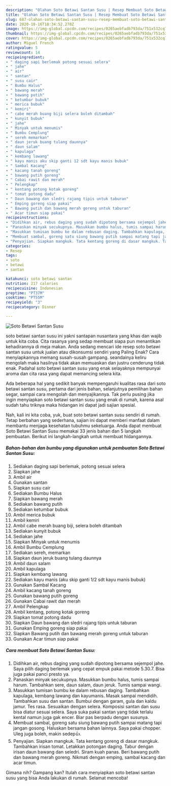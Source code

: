 ```yaml
---
description: "Olahan Soto Betawi Santan Susu | Resep Membuat Soto Betawi Santan Susu Yang Sempurna"
title: "Olahan Soto Betawi Santan Susu | Resep Membuat Soto Betawi Santan Susu Yang Sempurna"
slug: 687-olahan-soto-betawi-santan-susu-resep-membuat-soto-betawi-santan-susu-yang-sempurna
date: 2020-10-16T18:34:52.278Z
image: https://img-global.cpcdn.com/recipes/0265aebfadb793da/751x532cq70/soto-betawi-santan-susu-foto-resep-utama.jpg
thumbnail: https://img-global.cpcdn.com/recipes/0265aebfadb793da/751x532cq70/soto-betawi-santan-susu-foto-resep-utama.jpg
cover: https://img-global.cpcdn.com/recipes/0265aebfadb793da/751x532cq70/soto-betawi-santan-susu-foto-resep-utama.jpg
author: Miguel French
ratingvalue: 5
reviewcount: 14
recipeingredient:
- " daging sapi berlemak potong sesuai selera"
- " jahe"
- " air"
- " santan"
- " susu cair"
- " Bumbu Halus"
- " bawang merah"
- " bawang putih"
- " ketumbar bubuk"
- " merica bubuk"
- " kemiri"
- " cabe merah buang biji selera boleh ditambah"
- " kunyit bubuk"
- " jahe"
- " Minyak untuk menumis"
- " Bumbu Cemplung"
- " sereh memarkan"
- " daun jeruk buang tulang daunnya"
- " daun salam"
- " kapulaga"
- " kembang lawang"
- " kayu manis aku skip ganti 12 sdt kayu manis bubuk"
- " Sambal Kacang"
- " kacang tanah goreng"
- " bawang putih goreng"
- " Cabai rawit dan merah"
- " Pelengkap"
- " kentang potong kotak goreng"
- " tomat potong dadu"
- " Daun bawang dan sledri rajang tipis untuk taburan"
- " Emping goreng siap pakai"
- " Bawang putih dan bawang merah goreng untuk taburan"
- " Acar timun siap pakai"
recipeinstructions:
- "Didihkan air, rebus daging yang sudah dipotong bersama sejempol jahe. Saya pilih daging berlemak yang cepat empuk pakai metode 5.30.7. Bisa juga pakai panci presto ya."
- "Panaskan minyak secukupnya. Masukkan bumbu halus, tumis sampai harum. Tambahkan sere, daun salam, daun jeruk. Tumis sampai wangi."
- "Masukkan tumisan bumbu ke dalam rebusan daging. Tambahkan kapulaga, kembang lawang dan kayumanis. Masak sampai mendidih. Tambahkan susu dan santan. Bumbui dengan garam, gula dan kaldu jamur. Tes rasa. Sesuaikan dengan selera. Komposisi santan dan susu bisa diatur sesuai selera. Saya suka pakai santan yang tidak terlalu kental namun juga gak encer. Biar pas berpadu dengan susunya."
- "Membuat sambal, goreng satu siung bawang putih sampai matang tapi jangan gosong. Haluskan bersama bahan lainnya. Saya pakai chopper. Uleg juga boleh, makin sedep👍."
- "Penyajian. Siapkan mangkuk. Tata kentang goreng di dasar mangkuk. Tambahkan irisan tomat. Letakkan potongan daging. Tabur dengan irisan daun bawang dan seledri. Siram kuah panas. Beri bawang putih dan bawang merah goreng. Nikmati dengan emping, sambal kacang dan acar timun."
categories:
- Resep
tags:
- soto
- betawi
- santan

katakunci: soto betawi santan 
nutrition: 217 calories
recipecuisine: Indonesian
preptime: "PT37M"
cooktime: "PT55M"
recipeyield: "3"
recipecategory: Dinner

---
```



![Soto Betawi Santan Susu](https://img-global.cpcdn.com/recipes/0265aebfadb793da/751x532cq70/soto-betawi-santan-susu-foto-resep-utama.jpg)


soto betawi santan susu ini yakni santapan nusantara yang khas dan wajib untuk kita coba. Cita rasanya yang sedap membuat siapa pun menantikan kehadirannya di meja makan.
Anda sedang mencari ide resep soto betawi santan susu untuk jualan atau dikonsumsi sendiri yang Paling Enak? Cara menyiapkannya memang susah-susah gampang. seandainya keliru mengolah maka hasilnya tidak akan memuaskan dan justru cenderung tidak enak. Padahal soto betawi santan susu yang enak selayaknya mempunyai aroma dan cita rasa yang dapat memancing selera kita.

Ada beberapa hal yang sedikit banyak mempengaruhi kualitas rasa dari soto betawi santan susu, pertama dari jenis bahan, selanjutnya pemilihan bahan segar, sampai cara mengolah dan menyajikannya. Tak perlu pusing jika ingin menyiapkan soto betawi santan susu yang enak di rumah, karena asal sudah tahu triknya maka hidangan ini dapat jadi sajian spesial.




Nah, kali ini kita coba, yuk, buat soto betawi santan susu sendiri di rumah. Tetap berbahan yang sederhana, sajian ini dapat memberi manfaat dalam membantu menjaga kesehatan tubuhmu sekeluarga. Anda dapat membuat Soto Betawi Santan Susu memakai 33 jenis bahan dan 5 langkah pembuatan. Berikut ini langkah-langkah untuk membuat hidangannya.

<!--inarticleads1-->

##### Bahan-bahan dan bumbu yang digunakan untuk pembuatan Soto Betawi Santan Susu:

1. Sediakan  daging sapi berlemak, potong sesuai selera
1. Siapkan  jahe
1. Ambil  air
1. Gunakan  santan
1. Siapkan  susu cair
1. Sediakan  Bumbu Halus
1. Siapkan  bawang merah
1. Sediakan  bawang putih
1. Sediakan  ketumbar bubuk
1. Ambil  merica bubuk
1. Ambil  kemiri
1. Ambil  cabe merah buang biji, selera boleh ditambah
1. Sediakan  kunyit bubuk
1. Sediakan  jahe
1. Siapkan  Minyak untuk menumis
1. Ambil  Bumbu Cemplung
1. Sediakan  sereh, memarkan
1. Siapkan  daun jeruk buang tulang daunnya
1. Ambil  daun salam
1. Ambil  kapulaga
1. Siapkan  kembang lawang
1. Sediakan  kayu manis (aku skip ganti 1/2 sdt kayu manis bubuk)
1. Gunakan  Sambal Kacang
1. Ambil  kacang tanah goreng
1. Gunakan  bawang putih goreng
1. Gunakan  Cabai rawit dan merah
1. Ambil  Pelengkap
1. Ambil  kentang, potong kotak goreng
1. Siapkan  tomat potong dadu
1. Siapkan  Daun bawang dan sledri rajang tipis untuk taburan
1. Gunakan  Emping goreng siap pakai
1. Siapkan  Bawang putih dan bawang merah goreng untuk taburan
1. Gunakan  Acar timun siap pakai




<!--inarticleads2-->

##### Cara membuat Soto Betawi Santan Susu:

1. Didihkan air, rebus daging yang sudah dipotong bersama sejempol jahe. Saya pilih daging berlemak yang cepat empuk pakai metode 5.30.7. Bisa juga pakai panci presto ya.
1. Panaskan minyak secukupnya. Masukkan bumbu halus, tumis sampai harum. Tambahkan sere, daun salam, daun jeruk. Tumis sampai wangi.
1. Masukkan tumisan bumbu ke dalam rebusan daging. Tambahkan kapulaga, kembang lawang dan kayumanis. Masak sampai mendidih. Tambahkan susu dan santan. Bumbui dengan garam, gula dan kaldu jamur. Tes rasa. Sesuaikan dengan selera. Komposisi santan dan susu bisa diatur sesuai selera. Saya suka pakai santan yang tidak terlalu kental namun juga gak encer. Biar pas berpadu dengan susunya.
1. Membuat sambal, goreng satu siung bawang putih sampai matang tapi jangan gosong. Haluskan bersama bahan lainnya. Saya pakai chopper. Uleg juga boleh, makin sedep👍.
1. Penyajian. Siapkan mangkuk. Tata kentang goreng di dasar mangkuk. Tambahkan irisan tomat. Letakkan potongan daging. Tabur dengan irisan daun bawang dan seledri. Siram kuah panas. Beri bawang putih dan bawang merah goreng. Nikmati dengan emping, sambal kacang dan acar timun.




Gimana nih? Gampang kan? Itulah cara menyiapkan soto betawi santan susu yang bisa Anda lakukan di rumah. Selamat mencoba!
